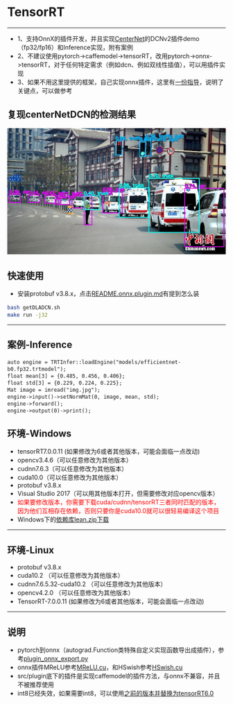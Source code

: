 # TensorRT

---
* 1、支持OnnX的插件开发，并且实现[CenterNet](https://github.com/xingyizhou/CenterNet)的DCNv2插件demo（fp32/fp16）和Inference实现，附有案例
* 2、不建议使用pytorch->caffemodel->tensorRT，改用pytorch->onnx->tensorRT，对于任何特定需求（例如dcn、例如双线性插值），可以用插件实现
* 3、如果不用这里提供的框架，自己实现onnx插件，这里有[一份指导](README.onnx.plugin.md)，说明了关键点，可以做参考


## 复现centerNetDCN的检测结果
![image1](/workspace/www.dla.draw.jpg)


## 快速使用
* 安装protobuf v3.8.x，点击[README.onnx.plugin.md](README.onnx.plugin.md)有提到怎么装
```bash
bash getDLADCN.sh
make run -j32
```

---
## 案例-Inference
```
auto engine = TRTInfer::loadEngine("models/efficientnet-b0.fp32.trtmodel");
float mean[3] = {0.485, 0.456, 0.406};
float std[3] = {0.229, 0.224, 0.225};
Mat image = imread("img.jpg");
engine->input()->setNormMat(0, image, mean, std);
engine->forward();
engine->output(0)->print();
```

## 环境-Windows
* tensorRT7.0.0.11 (如果修改为6或者其他版本，可能会面临一点改动)
* opencv3.4.6（可以任意修改为其他版本）
* cudnn7.6.3（可以任意修改为其他版本）
* cuda10.0（可以任意修改为其他版本）
* protobuf v3.8.x
* Visual Studio 2017（可以用其他版本打开，但需要修改对应opencv版本）
* <font color=red>如果要修改版本，你需要下载cuda/cudnn/tensorRT三者同时匹配的版本，因为他们互相存在依赖，否则只要你是cuda10.0就可以很轻易编译这个项目</font>
* Windows下的[依赖库lean.zip下载](http://zifuture.com:1000/fs/25.shared/lean.zip)
---


## 环境-Linux
* protobuf v3.8.x
* cuda10.2 （可以任意修改为其他版本）
* cudnn7.6.5.32-cuda10.2 （可以任意修改为其他版本）
* opencv4.2.0 （可以任意修改为其他版本）
* TensorRT-7.0.0.11 (如果修改为6或者其他版本，可能会面临一点改动)
---


## 说明
* pytorch到onnx（autograd.Function类特殊自定义实现函数导出成插件），参考[plugin_onnx_export.py](plugin_onnx_export.py)
* onnx插件MReLU参考[MReLU.cu](src/onnxplugin/plugins/MReLU.cu)，和HSwish参考[HSwish.cu](src/onnxplugin/plugins/HSwish.cu)
* src/plugin底下的插件是实现caffemodel的插件方法，与onnx不兼容，并且不被推荐使用
* int8已经失效，如果需要int8，可以使用[之前的版本并替换为tensorRT6.0](https://github.com/dlunion/tensorRTIntegrate/tree/59e933efc8011bc304d3ccd9fdd1d6cbc7b2e9a0)